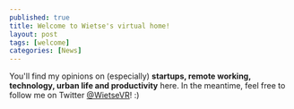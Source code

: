 ```yaml
---
published: true
title: Welcome to Wietse's virtual home!
layout: post
tags: [welcome]
categories: [News]
---
```

You'll find my opinions on (especially) **startups, remote working, technology, urban life and productivity** here. In the meantime, feel free to follow me on Twitter [@WietseVR](http://twitter.com/wietsevr)! :)